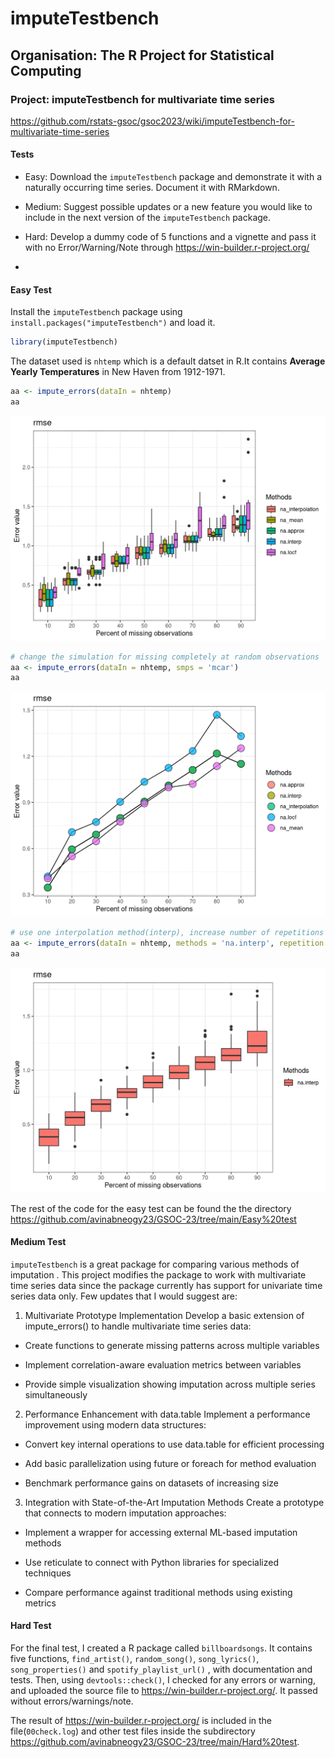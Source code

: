 # imputeTestbench

## Organisation: The R Project for Statistical Computing

### Project: imputeTestbench for multivariate time series
<https://github.com/rstats-gsoc/gsoc2023/wiki/imputeTestbench-for-multivariate-time-series>

#### Tests
- Easy: Download the `imputeTestbench` package and demonstrate it with a naturally occurring time series. Document it with RMarkdown.

- Medium: Suggest possible updates or a new feature you would like to include in the next version of the `imputeTestbench` package.

- Hard: Develop a dummy code of 5 functions and a vignette and pass it with no Error/Warning/Note through <https://win-builder.r-project.org/>
- 
#### Easy Test
Install the `imputeTestbench` package using `install.packages("imputeTestbench")` and load it.

``` r
library(imputeTestbench)
```
The dataset used is `nhtemp` which is a default datset in R.It contains **Average Yearly Temperatures** in New Haven from 1912-1971.

```r
aa <- impute_errors(dataIn = nhtemp)
aa
```
![alt text](https://github.com/avinabneogy23/GSOC-23/blob/main/Easy%20test/index_1.png)
```r
# change the simulation for missing completely at random observations
aa <- impute_errors(dataIn = nhtemp, smps = 'mcar')
aa
```
![alt text](https://github.com/avinabneogy23/GSOC-23/blob/main/Easy%20test/index_2.png)
```r
# use one interpolation method(interp), increase number of repetitions
aa <- impute_errors(dataIn = nhtemp, methods = 'na.interp', repetition = 100)
aa
```
![alt text](https://github.com/avinabneogy23/GSOC-23/blob/main/Easy%20test/index_3.png)

The rest of the code for the easy test can be found the the directory <https://github.com/avinabneogy23/GSOC-23/tree/main/Easy%20test>

#### Medium Test
`imputeTestbench` is a great package for comparing various methods of imputation . This project modifies the package to work with multivariate time series data since the package currently has support for univariate time series data only. Few updates that I would suggest are:

1. Multivariate Prototype Implementation
Develop a basic extension of impute_errors() to handle multivariate time series data:

- Create functions to generate missing patterns across multiple variables

- Implement correlation-aware evaluation metrics between variables

- Provide simple visualization showing imputation across multiple series simultaneously


2. Performance Enhancement with data.table
Implement a performance improvement using modern data structures:

- Convert key internal operations to use data.table for efficient processing

- Add basic parallelization using future or foreach for method evaluation

- Benchmark performance gains on datasets of increasing size


3. Integration with State-of-the-Art Imputation Methods
Create a prototype that connects to modern imputation approaches:

- Implement a wrapper for accessing external ML-based imputation methods

- Use reticulate to connect with Python libraries for specialized techniques

- Compare performance against traditional methods using existing metrics


#### Hard Test
For the final test, I created a R package called `billboardsongs`. It contains five functions, `find_artist()`, `random_song()`, `song_lyrics()`, `song_properties()` and `spotify_playlist_url()` , with documentation and tests. Then, using `devtools::check()`, I checked for any errors or warning, and uploaded the source file to <https://win-builder.r-project.org/>. It passed without errors/warnings/note.

The result of <https://win-builder.r-project.org/> is included in the file(`00check.log`) and other test files inside the subdirectory <https://github.com/avinabneogy23/GSOC-23/tree/main/Hard%20test>.


